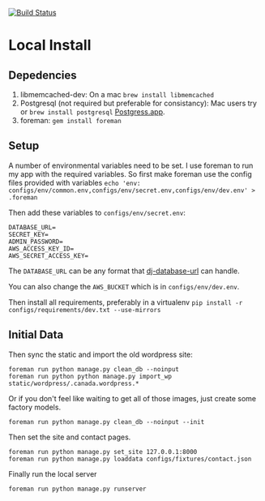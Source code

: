 [![Build Status](https://next.travis-ci.org/saulshanabrook/django-canadanewyork.png?branch=production)](https://next.travis-ci.org/saulshanabrook/django-canadanewyork)

# Local Install
## Depedencies
1. libmemcached-dev: On a mac `brew install libmemcached`
2. Postgresql (not required but preferable for consistancy): Mac users try or `brew install postgresql`
[Postgress.app](http://postgresapp.com/).
3. foreman: `gem install foreman`

## Setup
A number of environmental variables need to be set. I use foreman to run my
app with the required variables. So first make foreman use the config
files provided with variables
`echo 'env: configs/env/common.env,configs/env/secret.env,configs/env/dev.env' > .foreman`

Then add these variables to `configs/env/secret.env`:

```
DATABASE_URL=
SECRET_KEY=
ADMIN_PASSWORD=
AWS_ACCESS_KEY_ID=
AWS_SECRET_ACCESS_KEY=
```

The `DATABASE_URL` can be any format that [dj-database-url](https://github.com/kennethreitz/dj-database-url) can handle.

You can also change the `AWS_BUCKET` which is in `configs/env/dev.env`.

Then install all requirements, preferably in a virtualenv
`pip install -r configs/requirements/dev.txt --use-mirrors`

## Initial Data

Then sync the static and import the old wordpress site:
```
foreman run python manage.py clean_db --noinput
foreman run python python manage.py import_wp static/wordpress/.canada.wordpress.*
```
Or if you don't feel like waiting to get all of those images, just
create some factory models.
```
foreman run python manage.py clean_db --noinput --init
```

Then set the site and contact pages.
```
foreman run python manage.py set_site 127.0.0.1:8000
foreman run python manage.py loaddata configs/fixtures/contact.json
```

Finally run the local server
```
foreman run python manage.py runserver
```
